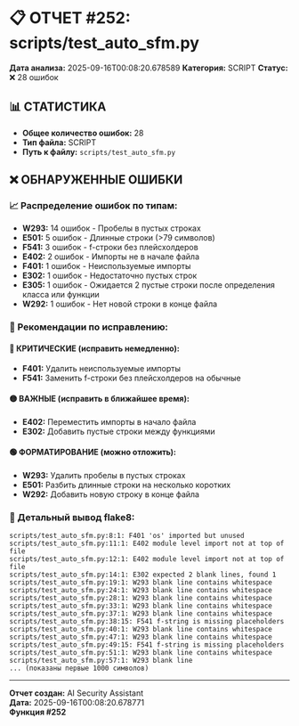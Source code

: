 # 📋 ОТЧЕТ #252: scripts/test_auto_sfm.py

**Дата анализа:** 2025-09-16T00:08:20.678589
**Категория:** SCRIPT
**Статус:** ❌ 28 ошибок

## 📊 СТАТИСТИКА

- **Общее количество ошибок:** 28
- **Тип файла:** SCRIPT
- **Путь к файлу:** `scripts/test_auto_sfm.py`

## ❌ ОБНАРУЖЕННЫЕ ОШИБКИ

### 📈 Распределение ошибок по типам:

- **W293:** 14 ошибок - Пробелы в пустых строках
- **E501:** 5 ошибок - Длинные строки (>79 символов)
- **F541:** 3 ошибок - f-строки без плейсхолдеров
- **E402:** 2 ошибок - Импорты не в начале файла
- **F401:** 1 ошибок - Неиспользуемые импорты
- **E302:** 1 ошибок - Недостаточно пустых строк
- **E305:** 1 ошибок - Ожидается 2 пустые строки после определения класса или функции
- **W292:** 1 ошибок - Нет новой строки в конце файла

### 🎯 Рекомендации по исправлению:

#### 🔴 КРИТИЧЕСКИЕ (исправить немедленно):
- **F401:** Удалить неиспользуемые импорты
- **F541:** Заменить f-строки без плейсхолдеров на обычные

#### 🟡 ВАЖНЫЕ (исправить в ближайшее время):
- **E402:** Переместить импорты в начало файла
- **E302:** Добавить пустые строки между функциями

#### 🟢 ФОРМАТИРОВАНИЕ (можно отложить):
- **W293:** Удалить пробелы в пустых строках
- **E501:** Разбить длинные строки на несколько коротких
- **W292:** Добавить новую строку в конце файла

### 📝 Детальный вывод flake8:

```
scripts/test_auto_sfm.py:8:1: F401 'os' imported but unused
scripts/test_auto_sfm.py:11:1: E402 module level import not at top of file
scripts/test_auto_sfm.py:12:1: E402 module level import not at top of file
scripts/test_auto_sfm.py:14:1: E302 expected 2 blank lines, found 1
scripts/test_auto_sfm.py:19:1: W293 blank line contains whitespace
scripts/test_auto_sfm.py:24:1: W293 blank line contains whitespace
scripts/test_auto_sfm.py:28:1: W293 blank line contains whitespace
scripts/test_auto_sfm.py:33:1: W293 blank line contains whitespace
scripts/test_auto_sfm.py:37:1: W293 blank line contains whitespace
scripts/test_auto_sfm.py:38:15: F541 f-string is missing placeholders
scripts/test_auto_sfm.py:40:1: W293 blank line contains whitespace
scripts/test_auto_sfm.py:47:1: W293 blank line contains whitespace
scripts/test_auto_sfm.py:49:15: F541 f-string is missing placeholders
scripts/test_auto_sfm.py:51:1: W293 blank line contains whitespace
scripts/test_auto_sfm.py:57:1: W293 blank line
... (показаны первые 1000 символов)
```

---
**Отчет создан:** AI Security Assistant  
**Дата:** 2025-09-16T00:08:20.678771  
**Функция #252**
